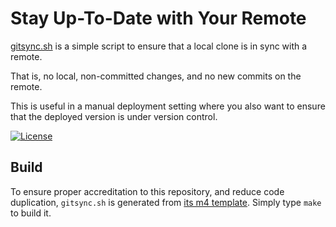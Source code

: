 # Stay Up-To-Date with Your Remote

[gitsync.sh](gitsync.sh) is a simple script to ensure that a local clone is in
sync with a remote.

That is, no local, non-committed changes, and no new commits on the remote.

This is useful in a manual deployment setting where you also want to ensure
that the deployed version is under version control.

[![License](https://img.shields.io/badge/license-MIT-blue.svg)](https://github.com/oleks/gitsync/blob/master/LICENSE)

## Build

To ensure proper accreditation to this repository, and reduce code
duplication, `gitsync.sh` is generated from [its m4
template](gitsync.m4.sh). Simply type `make` to build it.
